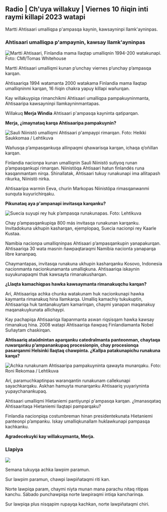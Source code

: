 ## Radio \| Ch'uya willakuy \| Viernes 10 ñiqin inti raymi killapi 2023 watapi

Martti Ahtisaari umalliqpa p'ampasqa kaynin, kawsayninpi llamk'ayninpas.

### Ahtisaari umalliqpa p'ampaynin, kawsay llamk'ayninpas

![Martti Ahtisaari, Finlandia mama llaqtap umalliqnin 1994-200 watakunapi. Foto: CMI/Tomas Whitehouse](https://qu.willakuykunapi.q_auto:eco/f_auto/fl_perdida/v1699528852/39-1197047654a2d3334539)

Martti Ahtisaari umalliqmi kunan p’unchay viernes p’unchay p’ampasqa karqan.

Ahtisaariqa 1994 watamanta 2000 watakama Finlandia mama llaqtap umalliqninmi karqan, 16 ñiqin chakra yapuy killapi wañurqan.

Kay willakuypiqa rimanchikmi Ahtisaari umalliqpa pampakuyninmanta, Ahtisaaripa kawsayninpi llamkayninmantapas.

Willakuq **Merja Windia** Ahtisaari p'ampasqa kayninta qatiparqan.

**Merja, ¿imaynataq karqa Ahtisaaripa pampakuynin?**

![Sauli Niinistö umalliqmi Ahtisaari p'ampaypi rimarqan. Foto: Heikki Saukkomaa / Lehtikuva](https://qu.wiqakuykunapi.q_auto:eco/f_auto/fl_perdida/v1699619473/39-1198810654e20fbae885)

Wañusqa p’ampasqankuqa allinpaqmi qhawarisqa karqan, ichaqa q’oñillan karqan.

Finlandia nacionpa kunan umalliqnin Sauli Niinistö sutiyoq runan p’ampasqankupi rimarqan. Niinistöqa Ahtisaari hatun finlandés runa kasqanmantam nirqa. Shinallatak, Ahtisaari tukuy runakunapi ima allitapash rikurka, Niinistö nirka.

Ahtisaaripa warmin Eeva, churin Markopas Niinistöpa rimasqanwanmi sunquta kuyurichirqaku.

**Pikunataq aya p'ampanapi invitasqa karqanku?**

![Suecia suyupi rey huk p’ampasqa runakunapas. Foto: Lehtikuva](https://qu.images.cdn.yle.fi/imagen/upload/c_crop,h_2880,w_5120,x_0,y_138/ar_1.777777777777777,c_llenado,g_uyas,h_675,w_1200/dpr_1.0/q_auto:eco/f_auto/fl_perdida/v1699627300/39-1199035654e40494d395)

Chay p’ampasqankupiqa 800 más invitasqa runakunan karqanku. Invitadokuna ukhupin kasharqan, ejemplopaq, Suecia nacionpi rey Kaarle Kustaa.

Namibia nacionpa umalliqninpas Ahtisaari p’ampasqankupin yanapakurqan. Ahtisaariqa 30 wata masnin ñawpaqtaraqmi Namibia nacionta yanaparqa libre kananpaq.

Chaymantapas, invitasqa runakuna ukhupin kasharqanku Kosovo, Indonesia nacionmanta nacionkunamanta umalliqkuna. Ahtisaariqa iskaynin suyukunapaqmi thak kawsayta rimanakusharqan.

**¿Llaqta kamachiqpas hawka kawsaymanta rimanakuqchu karqan?**

Arí, Ahtisaariqa achka chunka watakunam huk nacionkunapi hawka kaymanta rimanakuq hina llamkarqa. Umalliq kamachiy tukukuptin, Ahtisaariqa huk tantanakuytam kamarirqan, chaymi yanapan maqanakuy maqanakuykunata allichaypi.

Kay pachapiqa Ahtisaariqa llapanmanta aswan riqsisqam hawka kawsay rimanakuq hina. 2008 watapi Ahtisaariqa ñawpaq Finlandiamanta Nobel Suñaytam chaskirqan.

**Ahtisaariq ataúdnintan aparqanku catedralmanta panteonman, chaytaqa ruwarqanku p’ampanankupaq procesionpin, chay procesionqa pasarqanmi Helsinki llaqtaq chawpinta. ¿Kallpa patakunapichu runakuna karqa?**

![Achka runakunam Ahtisaaripa pampakuyninta qawayta munarqaku. Foto: Roni Rekomaa / Lehtikuva](https://qu.willayq_auto:eco/f_auto/fl_perdida/v1699619608/39-1198819654e22ed1c931)

Arí, paramuchkaptinpas waranqantin runakunam callekunapi sayachkarqaku. Askhan hamuyta munarqanku Ahtisaariq yuyariyninta yupaychanankupaq.

Ahtisaari umalliqmi Hietaniemi pantiyunpi p'ampasqa karqan. ¿Imanasqataq Ahtisaaritaqa Hietaniemi llaqtapi pamparqaku?

Finlandia nacionpiqa costumbreman hinan presidentekunata Hietaniemi panteonpi p’ampanku. Iskay umalliqkunallam huklawkunapi pampasqa kachkanku.

**Agradecekuyki kay willakuymanta, Merja.**

### Llapiya

![](https://qu.images.cdn.yle.fi/imagen/cargar/c_crop,h_1080,w_1919,x_0,y_0/ar_1.77777777777777777,c_llenado,g_uyas,h_675,w_1200/dpr_1.0/q_auto:eco/f_auto/fl_perdida/v1699633281/39-1199138654e58651ee77)

Semana tukuyqa achka lawpim paramun.

Sur lawpim paramun, chawpi lawpiñataqmi riti kan.

Norte lawpiqa param, chaymi niyta munan mana parachu nitaq ritipas kanchu. Sábado punchawpiqa norte lawpiraqmi intiqa kancharinqa.

Sur lawpiqa plus nisqapim rupayqa kachkan, norte lawpiñataqmi chiri.